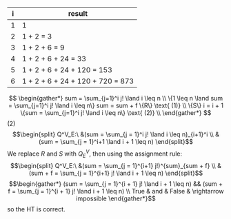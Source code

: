 | i   | result                           |
| --- | -------------------------------- |
| 1   | 1                                |
| 2   | 1 + 2 = 3                        |
| 3   | 1 + 2 + 6 = 9                    |
| 4   | 1 + 2 + 6 + 24 = 33              |
| 5   | 1 + 2 + 6 + 24 + 120 = 153       |
| 6   | 1 + 2 + 6 + 24 + 120 + 720 = 873 |
$$
\begin{gather*}
sum = \sum_{j=1}^i j! \land i \leq n \\
\{1 \leq n \land sum = \sum_{j=1}^i j! \land i \leq n\} sum = sum + f \{R\} \text{ (1)} \\
\{S\} i = i + 1 \{sum = \sum_{j=1}^i j! \land i \leq n\} \text{ (2)} \\
\end{gather*}
$$
(2) $$\begin{split}
Q^V_E:\ &(sum = \sum_{j = 1}^i j! \land i \leq n)_{i+1}^i \\
&(sum = \sum_{j = 1}^i+1 \land i + 1 \leq n)
\end{split}$$
We replace $R$ and $S$ with $Q^V_E$, then using the assignment rule: $$\begin{split}
Q^V_E:\ &(sum = \sum_{j = 1}^{i+1} j!)^{sum}_{sum + f} \\
& (sum + f = \sum_{j = 1}^{i+1} j! \land i + 1 \leq n)
\end{split}$$
$$\begin{gather*}
(sum = \sum_{j = 1}^{i + 1} j! \land i + 1 \leq n) && (sum + f = \sum_{j = 1}^{i + 1} j! \land i + 1 \leq n) \\
True & and & False & \rightarrow impossible
\end{gather*}$$
so the HT is correct.